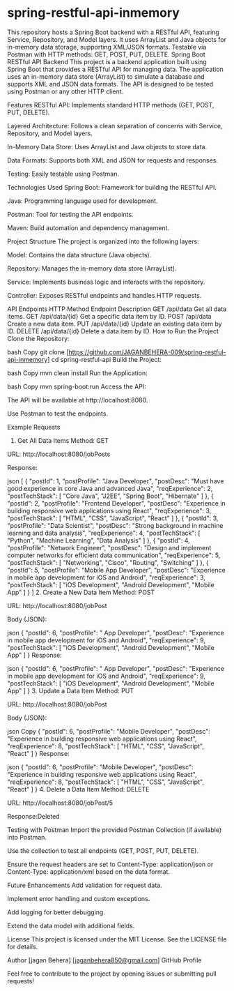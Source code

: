 # spring-restful-api-inmemory
This repository hosts a Spring Boot backend with a RESTful API, featuring Service, Repository, and Model layers. It uses ArrayList and Java objects for in-memory data storage, supporting XML/JSON formats. Testable via Postman with HTTP methods: GET, POST, PUT, DELETE.
Spring Boot RESTful API Backend
This project is a backend application built using Spring Boot that provides a RESTful API for managing data. The application uses an in-memory data store (ArrayList) to simulate a database and supports XML and JSON data formats. The API is designed to be tested using Postman or any other HTTP client.

Features
RESTful API: Implements standard HTTP methods (GET, POST, PUT, DELETE).

Layered Architecture: Follows a clean separation of concerns with Service, Repository, and Model layers.

In-Memory Data Store: Uses ArrayList and Java objects to store data.

Data Formats: Supports both XML and JSON for requests and responses.

Testing: Easily testable using Postman.

Technologies Used
Spring Boot: Framework for building the RESTful API.

Java: Programming language used for development.

Postman: Tool for testing the API endpoints.

Maven: Build automation and dependency management.

Project Structure
The project is organized into the following layers:

Model: Contains the data structure (Java objects).

Repository: Manages the in-memory data store (ArrayList).

Service: Implements business logic and interacts with the repository.

Controller: Exposes RESTful endpoints and handles HTTP requests.

API Endpoints
HTTP Method	Endpoint	Description
GET	/api/data	Get all data items.
GET	/api/data/{id}	Get a specific data item by ID.
POST	/api/data	Create a new data item.
PUT	/api/data/{id}	Update an existing data item by ID.
DELETE	/api/data/{id}	Delete a data item by ID.
How to Run the Project
Clone the Repository:

bash
Copy
git clone [https://github.com/JAGANBEHERA-009/spring-restful-api-inmemory]
cd spring-restful-api
Build the Project:

bash
Copy
mvn clean install
Run the Application:

bash
Copy
mvn spring-boot:run
Access the API:

The API will be available at http://localhost:8080.

Use Postman to test the endpoints.

Example Requests
1. Get All Data Items
Method: GET

URL:  http://localhost:8080/jobPosts

Response:

json
[
    {
        "postId": 1,
        "postProfile": "Java Developer",
        "postDesc": "Must have good experience in core Java and advanced Java",
        "reqExperience": 2,
        "postTechStack": [
            "Core Java",
            "J2EE",
            "Spring Boot",
            "Hibernate"
        ]
    },
    {
        "postId": 2,
        "postProfile": "Frontend Developer",
        "postDesc": "Experience in building responsive web applications using React",
        "reqExperience": 3,
        "postTechStack": [
            "HTML",
            "CSS",
            "JavaScript",
            "React"
        ]
    },
    {
        "postId": 3,
        "postProfile": "Data Scientist",
        "postDesc": "Strong background in machine learning and data analysis",
        "reqExperience": 4,
        "postTechStack": [
            "Python",
            "Machine Learning",
            "Data Analysis"
        ]
    },
    {
        "postId": 4,
        "postProfile": "Network Engineer",
        "postDesc": "Design and implement computer networks for efficient data communication",
        "reqExperience": 5,
        "postTechStack": [
            "Networking",
            "Cisco",
            "Routing",
            "Switching"
        ]
    },
    {
        "postId": 5,
        "postProfile": "Mobile App Developer",
        "postDesc": "Experience in mobile app development for iOS and Android",
        "reqExperience": 3,
        "postTechStack": [
            "iOS Development",
            "Android Development",
            "Mobile App"
        ]
    }
]
2. Create a New Data Item
Method: POST

URL:  http://localhost:8080/jobPost

Body (JSON):

json
{
    "postId": 6,
    "postProfile": " App Developer",
    "postDesc": "Experience in mobile app development for iOS and Android",
    "reqExperience": 9,
    "postTechStack": [
        "iOS Development",
        "Android Development",
        "Mobile App"
    ]
}
Response:

json
{
    "postId": 6,
    "postProfile": " App Developer",
    "postDesc": "Experience in mobile app development for iOS and Android",
    "reqExperience": 9,
    "postTechStack": [
        "iOS Development",
        "Android Development",
        "Mobile App"
    ]
}
3. Update a Data Item
Method: PUT

URL: http://localhost:8080/jobPost

Body (JSON):

json
Copy
{
    "postId": 6,
    "postProfile": "Mobile Developer",
    "postDesc": "Experience in building responsive web applications using React",
    "reqExperience": 8,
    "postTechStack": [
        "HTML",
        "CSS",
        "JavaScript",
        "React"
    ]
}
Response:

json
{
    "postId": 6,
    "postProfile": "Mobile Developer",
    "postDesc": "Experience in building responsive web applications using React",
    "reqExperience": 8,
    "postTechStack": [
        "HTML",
        "CSS",
        "JavaScript",
        "React"
    ]
}
4. Delete a Data Item
Method: DELETE

URL: http://localhost:8080/jobPost/5

Response:Deleted

Testing with Postman
Import the provided Postman Collection (if available) into Postman.

Use the collection to test all endpoints (GET, POST, PUT, DELETE).

Ensure the request headers are set to Content-Type: application/json or Content-Type: application/xml based on the data format.

Future Enhancements
Add validation for request data.

Implement error handling and custom exceptions.

Add logging for better debugging.

Extend the data model with additional fields.

License
This project is licensed under the MIT License. See the LICENSE file for details.

Author
[jagan Behera]
[jaganbehera850@gmail.com]
GitHub Profile

Feel free to contribute to the project by opening issues or submitting pull requests!

